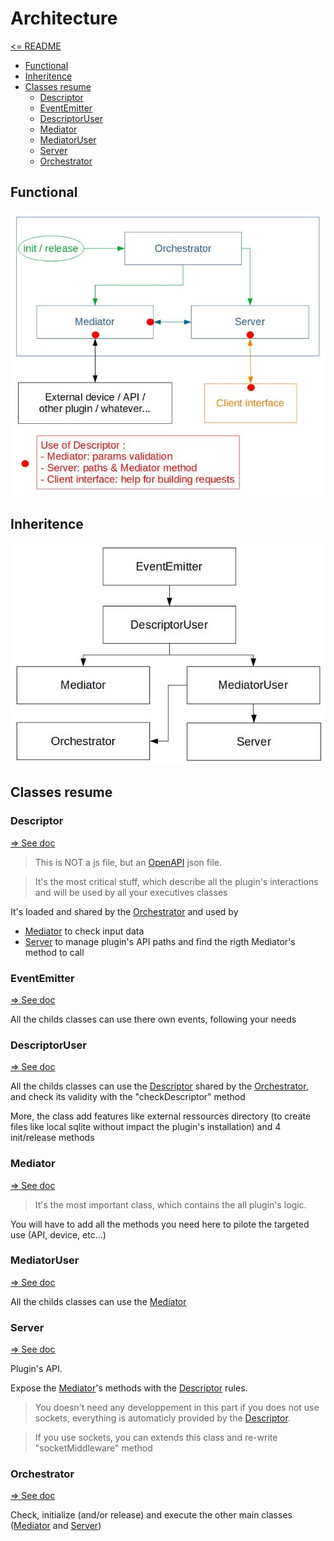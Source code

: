# Architecture

[<= README](https://github.com/Psychopoulet/node-pluginsmanager-plugin/)

* [Functional](#functional)
* [Inheritence](#inheritence)
* [Classes resume](#classes-resume)
  * [Descriptor](#descriptor)
  * [EventEmitter](#eventemitter)
  * [DescriptorUser](#descriptoruser)
  * [Mediator](#mediator)
  * [MediatorUser](#mediatoruser)
  * [Server](#server)
  * [Orchestrator](#orchestrator)

## Functional

![Functional](./pictures/functional.jpg)

## Inheritence

![Inheritence](./pictures/extends.jpg)

## Classes resume

### Descriptor

[=> See doc](./Descriptor.md)

> This is NOT a js file, but an [OpenAPI](https://swagger.io/specification/) json file.

> It's the most critical stuff, which describe all the plugin's interactions and will be used by all your executives classes

It's loaded and shared by the [Orchestrator](./Orchestrator.md) and used by
* [Mediator](./Mediator.md) to check input data
* [Server](./Server.md) to manage plugin's API paths and find the rigth Mediator's method to call

### EventEmitter

[=> See doc](https://nodejs.org/api/events.html#events_class_eventemitter)

All the childs classes can use there own events, following your needs

### DescriptorUser

[=> See doc](./DescriptorUser.md)

All the childs classes can use the [Descriptor](./Descriptor.md) shared by the [Orchestrator](./Orchestrator.md), and check its validity with the "checkDescriptor" method

More, the class add features like external ressources directory (to create files like local sqlite without impact the plugin's installation) and 4 init/release methods

### Mediator

[=> See doc](./Mediator.md)

> It's the most important class, which contains the all plugin's logic.

You will have to add all the methods you need here to pilote the targeted use (API, device, etc...)

### MediatorUser

[=> See doc](./MediatorUser.md)

All the childs classes can use the [Mediator](./Mediator.md)

### Server

[=> See doc](./Server.md)

Plugin's API.

Expose the [Mediator](./Mediator.md)'s methods with the [Descriptor](./Descriptor.md) rules.

> You doesn't need any developpement in this part if you does not use sockets, everything is automaticly provided by the [Descriptor](./Descriptor.md).

> If you use sockets, you can extends this class and re-write "socketMiddleware" method

### Orchestrator

[=> See doc](./Orchestrator.md)

Check, initialize (and/or release) and execute the other main classes ([Mediator](./Mediator.md) and [Server](./Server.md))
